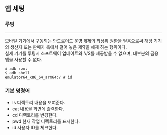 ## 앱 세팅
### 루팅
---
모바일 기기에서 구동되는 안드로이드 운영 체제의 최상위 권한을 얻음으로써 해당 기기의 생산자 또는 판매자 측에서 걸어 놓은 제약을 해제 하는 행위이다.   
실제 기기를 루팅시 소프트웨어 업데이트와 A/S를 제공받을 수 없으며, 대부분의 금융 앱을 사용할 수 없다.
```
$ adb root
$ adb shell
emulator64_x86_64_arm64:/ # id
```
### 기본 명령어
* ls
디렉토리 내용을 보여준다.
* cat
내용을 화면에 출력한다.
* cd
디렉토리를 변경한다.
* pwd
현재 작업 디렉토리를 표시한다.
* id
사용자 ID를 체크한다.